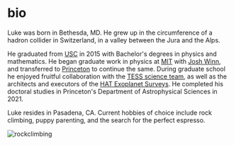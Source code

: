 # bio

Luke was born in Bethesda, MD.  He grew up in the circumference of a hadron
collider in Switzerland, in a valley between the Jura and the Alps.

He graduated from [USC](https://www.usc.edu/) in 2015 with Bachelor's degrees
in physics and mathematics.
He began graduate work in physics at [MIT](https://www.mit.edu/)  with [Josh
Winn](https://scholar.princeton.edu/jwinn/home), and transferred to
[Princeton](https://web.astro.princeton.edu/) to continue the same.  During
graduate school he enjoyed fruitful collaboration with the [TESS science
team](https://tess.mit.edu/team/the-tess-science-team/), as well as the
architects and executors of the [HAT Exoplanet
Surveys](https://hatsurveys.org/).  He completed his doctoral studies in
Princeton's Department of Astrophysical Sciences in 2021.

Luke resides in Pasadena, CA.  Current hobbies of choice include rock climbing,
puppy parenting, and the search for the perfect espresso.

![rockclimbing](/images/rock_cropped.png)
